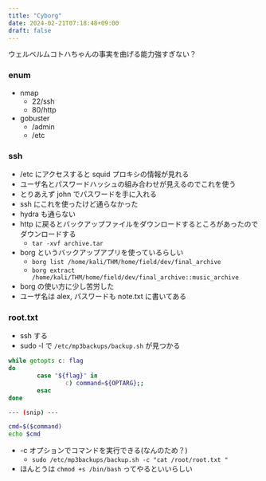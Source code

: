 ```yaml
---
title: "Cyborg"
date: 2024-02-21T07:18:48+09:00
draft: false
---
```


ウェルベルムコトハちゃんの事実を曲げる能力強すぎない？

### enum

- nmap
  - 22/ssh
  - 80/http
- gobuster
  - /admin
  - /etc

### ssh

- /etc にアクセスすると squid プロキシの情報が見れる
- ユーザ名とパスワードハッシュの組み合わせが見えるのでこれを使う
- とりあえず john でパスワードを手に入れる
- ssh にこれを使ったけど通らなかった
- hydra も通らない
- http に戻るとバックアップファイルをダウンロードするところがあったのでダウンロードする
  - ```tar -xvf archive.tar```
- borg というバックアップアプリを使っているらしい
  - ```borg list /home/kali/THM/home/field/dev/final_archive```
  - ```borg extract /home/kali/THM/home/field/dev/final_archive::music_archive```
- borg の使い方に少し苦労した
- ユーザ名は alex, パスワードも note.txt に書いてある

### root.txt

- ssh する
- sudo -l で ```/etc/mp3backups/backup.sh``` が見つかる

```bash
while getopts c: flag
do
        case "${flag}" in 
                c) command=${OPTARG};;
        esac
done

--- (snip) ---

cmd=$($command)
echo $cmd

```

- -c オプションでコマンドを実行できる(なんのため？)
  - ```sudo /etc/mp3backups/backup.sh -c "cat /root/root.txt "```
- ほんとうは ```chmod +s /bin/bash``` ってやるといいらしい
